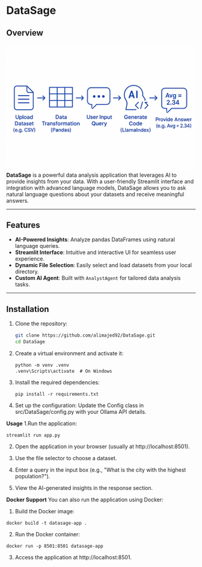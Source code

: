 # DataSage

## Overview
![DataSage Banner](./docs/pro.png)
**DataSage** is a powerful data analysis application that leverages AI to provide insights from your data. With a user-friendly Streamlit interface and integration with advanced language models, DataSage allows you to ask natural language questions about your datasets and receive meaningful answers.

---

## Features

- **AI-Powered Insights**: Analyze pandas DataFrames using natural language queries.
- **Streamlit Interface**: Intuitive and interactive UI for seamless user experience.
- **Dynamic File Selection**: Easily select and load datasets from your local directory.
- **Custom AI Agent**: Built with `AnalystAgent` for tailored data analysis tasks.

---

## Installation

1. Clone the repository:
   ```bash
   git clone https://github.com/alimajed92/DataSage.git
   cd DataSage
   ```
2. Create a virtual environment and activate it:
    ```
   python -m venv .venv
    .venv\Scripts\activate  # On Windows
     ```
3. Install the required dependencies:
    ```
    pip install -r requirements.txt
    ```
4. Set up the configuration: Update the Config class in src/DataSage/config.py with your Ollama API details.

**Usage**
1.Run the application:
```
streamlit run app.py
```
2. Open the application in your browser (usually at http://localhost:8501).

3. Use the file selector to choose a dataset.

4. Enter a query in the input box (e.g., "What is the city with the highest population?").

5. View the AI-generated insights in the response section.


**Docker Support**
You can also run the application using Docker:
1. Build the Docker image:
```
docker build -t datasage-app .
```
2. Run the Docker container:
```
docker run -p 8501:8501 datasage-app
```
3. Access the application at http://localhost:8501.



